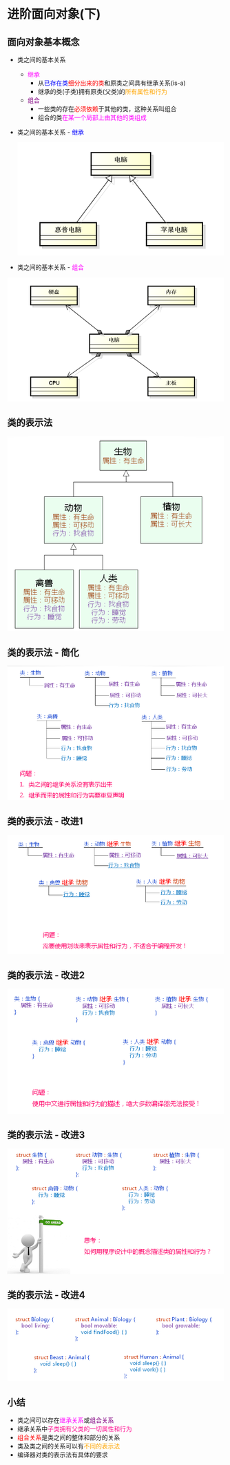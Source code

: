 # 进阶面向对象(下)
## 面向对象基本概念
- 类之间的基本关系
  - <font color=Fuchsia>继承</font>
    - 从<font color=blue>已存在类</font><font color=red>细分出来的类</font>和原类之间具有继承关系(is-a)
    - 继承的类(子类)拥有原类(父类)的<font color=orange>所有属性和行为</font>
  - <font color=purple>组合</font>
    - 一些类的存在<font color=red>必须依赖</font>于其他的类，这种关系叫组合
    - 组合的类<font color=Fuchsia>在某一个局部上由其他的类组成</font>
- 类之间的基本关系 - <font color=blue>继承</font>
  
  ![Alt text](image.png)

- 类之间的基本关系 - <font color=Fuchsia>组合</font>

![Alt text](image-1.png)

## 类的表示法

![Alt text](image-2.png)


## 类的表示法 - 简化

![Alt text](image-3.png)


## 类的表示法 - 改进1

![Alt text](image-4.png)

## 类的表示法 - 改进2

![Alt text](image-5.png)

## 类的表示法 - 改进3

![Alt text](image-6.png)

## 类的表示法 - 改进4

![Alt text](image-7.png)

## 小结
- 类之间可以存在<font color=Fuchsia>继承关系</font>或<font color=purple>组合关系</font>
- 继承关系中<font color=deeppink>子类拥有父类的一切属性和行为</font>
- <font color=red>组合关系</font>是类之间的整体和部分的关系
- 类及类之间的关系可以有<font color=orange>不同的表示法</font>
- 编译器对类的表示法有具体的要求